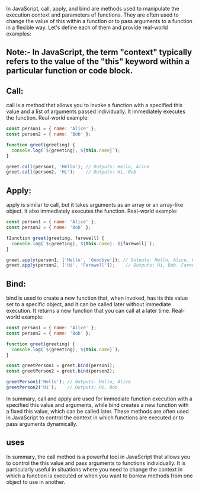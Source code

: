 In JavaScript, call, apply, and bind are methods used to manipulate the execution context and parameters of functions. They are often used to change the value of this within a function or to pass arguments to a function in a flexible way. Let's define each of them and provide real-world examples:

## Note:- In JavaScript, the term "context" typically refers to the value of the "this" keyword within a particular function or code block.

## Call:

call is a method that allows you to invoke a function with a specified this value and a list of arguments passed individually.
It immediately executes the function.
Real-world example:

```js
const person1 = { name: 'Alice' };
const person2 = { name: 'Bob' };

function greet(greeting) {
  console.log(`${greeting}, ${this.name}`);
}

greet.call(person1, 'Hello'); // Outputs: Hello, Alice
greet.call(person2, 'Hi');    // Outputs: Hi, Bob
```


## Apply:

apply is similar to call, but it takes arguments as an array or an array-like object.
It also immediately executes the function.
Real-world example:

```js
const person1 = { name: 'Alice' };
const person2 = { name: 'Bob' };

f2unction greet(greeting, farewell) {
  console.log(`${greeting}, ${this.name}. ${farewell}`);
}

greet.apply(person1, ['Hello', 'Goodbye']); // Outputs: Hello, Alice. Goodbye
greet.apply(person2, ['Hi', 'Farewell']);    // Outputs: Hi, Bob. Farewell
```


## Bind:

bind is used to create a new function that, when invoked, has its this value set to a specific object, and it can be called later without immediate execution.
It returns a new function that you can call at a later time.
Real-world example:

```js
const person1 = { name: 'Alice' };
const person2 = { name: 'Bob' };

function greet(greeting) {
  console.log(`${greeting}, ${this.name}`);
}

const greetPerson1 = greet.bind(person1);
const greetPerson2 = greet.bind(person2);

greetPerson1('Hello'); // Outputs: Hello, Alice
greetPerson2('Hi');    // Outputs: Hi, Bob
```

In summary, call and apply are used for immediate function execution with a specified this value and arguments, while bind creates a new function with a fixed this value, which can be called later. These methods are often used in JavaScript to control the context in which functions are executed or to pass arguments dynamically.

## uses

In summary, the call method is a powerful tool in JavaScript that allows you to control the this value and pass arguments to functions individually. It is particularly useful in situations where you need to change the context in which a function is executed or when you want to borrow methods from one object to use in another.


